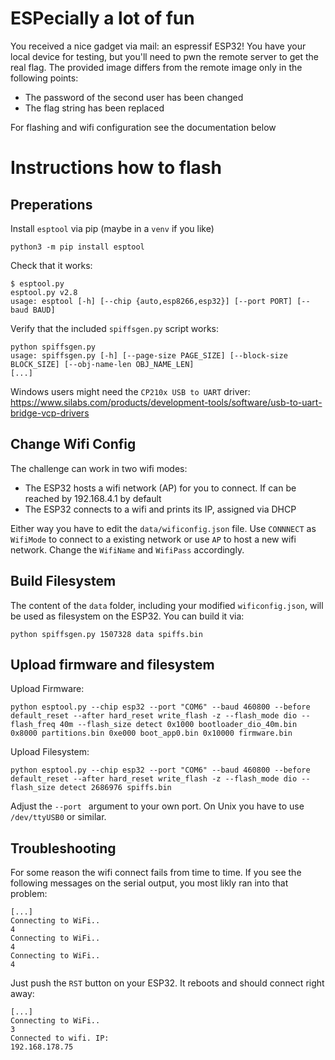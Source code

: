# ESPecially a lot of fun
You received a nice gadget via mail: an espressif ESP32! You have your local device for testing, but you'll need to pwn the remote server to get the real flag.
The provided image differs from the remote image only in the following points:
 - The password of the second user has been changed
 - The flag string has been replaced

For flashing and wifi configuration see the documentation below


# Instructions how to flash

## Preperations
Install `esptool` via pip (maybe in a `venv` if you like)
```
python3 -m pip install esptool
```
Check that it works:
``` 
$ esptool.py
esptool.py v2.8
usage: esptool [-h] [--chip {auto,esp8266,esp32}] [--port PORT] [--baud BAUD]
```

Verify that the included `spiffsgen.py` script works:
```
python spiffsgen.py
usage: spiffsgen.py [-h] [--page-size PAGE_SIZE] [--block-size BLOCK_SIZE] [--obj-name-len OBJ_NAME_LEN]
[...]
```

Windows users might need the `CP210x USB to UART` driver: https://www.silabs.com/products/development-tools/software/usb-to-uart-bridge-vcp-drivers


## Change Wifi Config
The challenge can work in two wifi modes:
 - The ESP32 hosts a wifi network (AP) for you to connect. If can be reached by 192.168.4.1 by default
 - The ESP32 connects to a wifi and prints its IP, assigned via DHCP

Either way you have to edit the `data/wificonfig.json` file. Use `CONNNECT` as `WifiMode` to connect to a existing network or use `AP` to host a new wifi network. Change the `WifiName` and `WifiPass` accordingly. 

## Build Filesystem
The content of the `data` folder, including your modified `wificonfig.json`, will be used as filesystem on the ESP32. You can build it via:

```
python spiffsgen.py 1507328 data spiffs.bin
```

## Upload firmware and filesystem
Upload Firmware:
```
python esptool.py --chip esp32 --port "COM6" --baud 460800 --before default_reset --after hard_reset write_flash -z --flash_mode dio --flash_freq 40m --flash_size detect 0x1000 bootloader_dio_40m.bin 0x8000 partitions.bin 0xe000 boot_app0.bin 0x10000 firmware.bin
```

Upload Filesystem:
```
python esptool.py --chip esp32 --port "COM6" --baud 460800 --before default_reset --after hard_reset write_flash -z --flash_mode dio --flash_size detect 2686976 spiffs.bin
```

Adjust the `--port ` argument to your own port. On Unix you have to use `/dev/ttyUSB0` or similar.

## Troubleshooting
For some reason the wifi connect fails from time to time. If you see the following messages on the serial output, you most likly ran into that problem:
```
[...]
Connecting to WiFi..
4
Connecting to WiFi..
4
Connecting to WiFi..
4
```
Just push the `RST` button on your ESP32. It reboots and should connect right away:
```
[...]
Connecting to WiFi..
3
Connected to wifi. IP:
192.168.178.75
```


